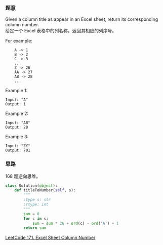 ### 题意
Given a column title as appear in an Excel sheet, return its corresponding column number.  
给定一个 Excel 表格中的列名称，返回其相应的列序号。

For example:
```
    A -> 1
    B -> 2
    C -> 3
    ...
    Z -> 26
    AA -> 27
    AB -> 28 
    ...
```
Example 1:
```
Input: "A"
Output: 1
```
Example 2:
```
Input: "AB"
Output: 28
```
Example 3:
```
Input: "ZY"
Output: 701
```

### 思路
168 题逆向思维。
```python
class Solution(object):
    def titleToNumber(self, s):
        """
        :type s: str
        :rtype: int
        """
        sum = 0
        for c in s:
            sum = sum * 26 + ord(c) - ord('A') + 1
        return sum
```
[LeetCode 171. Excel Sheet Column Number](https://leetcode.com/problems/excel-sheet-column-number/description/)

